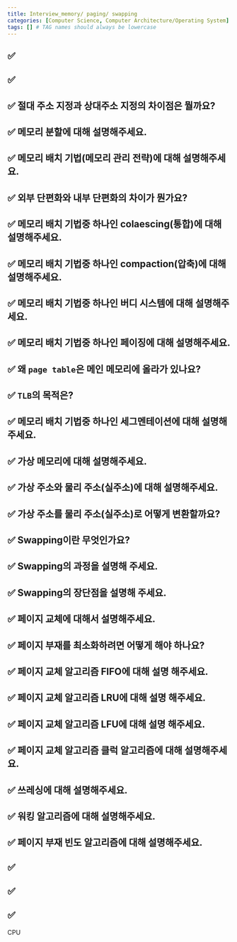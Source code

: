 ```yaml
---
title: Interview_memory/ paging/ swapping
categories: [Computer Science, Computer Architecture/Operating System]
tags: [] # TAG names should always be lowercase
---
```


## ✅

## ✅

## ✅ 절대 주소 지정과 상대주소 지정의 차이점은 뭘까요?

## ✅ 메모리 분할에 대해 설명해주세요.

## ✅ 메모리 배치 기법(메모리 관리 전략)에 대해 설명해주세요.

## ✅ 외부 단편화와 내부 단편화의 차이가 뭔가요?

## ✅ 메모리 배치 기법중 하나인 colaescing(통합)에 대해 설명해주세요.

## ✅ 메모리 배치 기법중 하나인 compaction(압축)에 대해 설명해주세요.

## ✅ 메모리 배치 기법중 하나인 버디 시스템에 대해 설명해주세요.

## ✅ 메모리 배치 기법중 하나인 페이징에 대해 설명해주세요.

## ✅ 왜 `page table`은 메인 메모리에 올라가 있나요?

## ✅ `TLB`의 목적은?

## ✅ 메모리 배치 기법중 하나인 세그멘테이션에 대해 설명해주세요.

## ✅ 가상 메모리에 대해 설명해주세요.

## ✅ 가상 주소와 물리 주소(실주소)에 대해 설명해주세요.

## ✅ 가상 주소를 물리 주소(실주소)로 어떻게 변환할까요?

## ✅ Swapping이란 무엇인가요?

## ✅ Swapping의 과정을 설명해 주세요.

## ✅ Swapping의 장단점을 설명해 주세요.

## ✅ 페이지 교체에 대해서 설명해주세요.

## ✅ 페이지 부재를 최소화하려면 어떻게 해야 하나요?

## ✅ 페이지 교체 알고리즘 FIFO에 대해 설명 해주세요.

## ✅ 페이지 교체 알고리즘 LRU에 대해 설명 해주세요.

## ✅ 페이지 교체 알고리즘 LFU에 대해 설명 해주세요.

## ✅ 페이지 교체 알고리즘 클럭 알고리즘에 대해 설명해주세요.

## ✅ 쓰레싱에 대해 설명해주세요.

## ✅ 워킹 알고리즘에 대해 설명해주세요.

## ✅ 페이지 부재 빈도 알고리즘에 대해 설명해주세요.

## ✅

## ✅

## ✅

CPU

